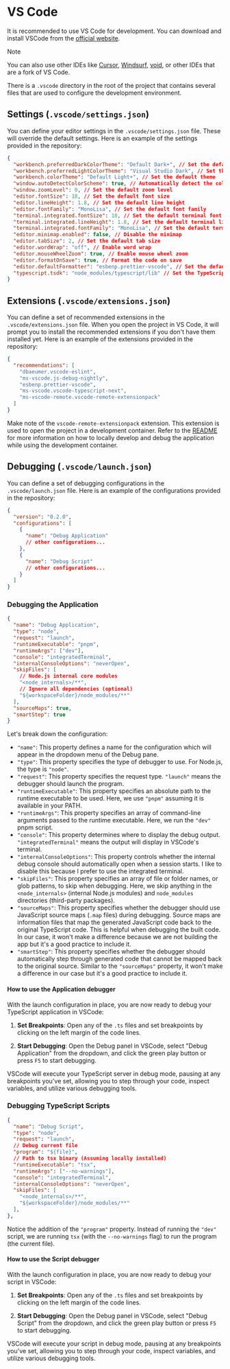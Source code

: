 # VS Code

It is recommended to use VS Code for development. You can download and install VSCode from the [official website](https://code.visualstudio.com/Download).

> [!NOTE]
> You can also use other IDEs like [Cursor](https://www.cursor.com/), [Windsurf](https://windsurf.com/), [void](https://voideditor.com/), or other IDEs that are a fork of VS Code.

There is a `.vscode` directory in the root of the project that contains several files that are used to configure the development environment.

## Settings (`.vscode/settings.json`)

You can define your editor settings in the `.vscode/settings.json` file. These will override the default settings. Here is an example of the settings provided in the repository:

```json
{
  "workbench.preferredDarkColorTheme": "Default Dark+", // Set the default dark theme
  "workbench.preferredLightColorTheme": "Visual Studio Dark", // Set the default light theme
  "workbench.colorTheme": "Default Light+", // Set the default theme
  "window.autoDetectColorScheme": true, // Automatically detect the color scheme
  "window.zoomLevel": 0, // Set the default zoom level
  "editor.fontSize": 18, // Set the default font size
  "editor.lineHeight": 1.8, // Set the default line height
  "editor.fontFamily": "MonoLisa", // Set the default font family
  "terminal.integrated.fontSize": 18, // Set the default terminal font size
  "terminal.integrated.lineHeight": 1.8, // Set the default terminal line height
  "terminal.integrated.fontFamily": "MonoLisa", // Set the default terminal font family
  "editor.minimap.enabled": false, // Disable the minimap
  "editor.tabSize": 2, // Set the default tab size
  "editor.wordWrap": "off", // Enable word wrap
  "editor.mouseWheelZoom": true, // Enable mouse wheel zoom
  "editor.formatOnSave": true, // Format the code on save
  "editor.defaultFormatter": "esbenp.prettier-vscode", // Set the default formatter
  "typescript.tsdk": "node_modules/typescript/lib" // Set the TypeScript SDK
}
```

## Extensions (`.vscode/extensions.json`)

You can define a set of recommended extensions in the `.vscode/extensions.json` file. When you open the project in VS Code, it will prompt you to install the recommended extensions if you don't have them installed yet. Here is an example of the extensions provided in the repository:

```json
{
  "recommendations": [
    "dbaeumer.vscode-eslint",
    "ms-vscode.js-debug-nightly",
    "esbenp.prettier-vscode",
    "ms-vscode.vscode-typescript-next",
    "ms-vscode-remote.vscode-remote-extensionpack"
  ]
}
```

Make note of the `vscode-remote-extensionpack` extension. This extension is used to open the project in a development container. Refer to the [README](../README.md) for more information on how to locally develop and debug the application while using the development container.

## Debugging (`.vscode/launch.json`)

You can define a set of debugging configurations in the `.vscode/launch.json` file. Here is an example of the configurations provided in the repository:

```json
{
  "version": "0.2.0",
  "configurations": [
    {
      "name": "Debug Application"
      // other configurations...
    },
    {
      "name": "Debug Script"
      // other configurations...
    }
  ]
}
```

### Debugging the Application

```json
{
  "name": "Debug Application",
  "type": "node",
  "request": "launch",
  "runtimeExecutable": "pnpm",
  "runtimeArgs": ["dev"],
  "console": "integratedTerminal",
  "internalConsoleOptions": "neverOpen",
  "skipFiles": [
    // Node.js internal core modules
    "<node_internals>/**",
    // Ignore all dependencies (optional)
    "${workspaceFolder}/node_modules/**"
  ],
  "sourceMaps": true,
  "smartStep": true
}
```

Let's break down the configuration:

- `"name"`: This property defines a name for the configuration which will appear in the dropdown menu of the Debug pane.
- `"type"`: This property specifies the type of debugger to use. For Node.js, the type is `"node"`.
- `"request"`: This property specifies the request type. `"launch"` means the debugger should launch the program.
- `"runtimeExecutable"`: This property specifies an absolute path to the runtime executable to be used. Here, we use `"pnpm"` assuming it is available in your PATH.
- `"runtimeArgs"`: This property specifies an array of command-line arguments passed to the runtime executable. Here, we run the `"dev"` pnpm script.
- `"console"`: This property determines where to display the debug output. `"integratedTerminal"` means the output will display in VSCode's terminal.
- `"internalConsoleOptions"`: This property controls whether the internal debug console should automatically open when a session starts. I like to disable this because I prefer to use the integrated terminal.
- `"skipFiles"`: This property specifies an array of file or folder names, or glob patterns, to skip when debugging. Here, we skip anything in the `<node_internals>` (internal Node.js modules) and `node_modules` directories (third-party packages).
- `"sourceMaps"`: This property specifies whether the debugger should use JavaScript source maps (`.map` files) during debugging. Source maps are information files that map the generated JavaScript code back to the original TypeScript code. This is helpful when debugging the built code. In our case, it won't make a difference because we are not building the app but it's a good practice to include it.
- `"smartStep"`: This property specifies whether the debugger should automatically step through generated code that cannot be mapped back to the original source. Similar to the `"sourceMaps"` property, it won't make a difference in our case but it's a good practice to include it.

#### How to use the Application debugger

With the launch configuration in place, you are now ready to debug your TypeScript application in VSCode:

1. **Set Breakpoints**: Open any of the `.ts` files and set breakpoints by clicking on the left margin of the code lines.

2. **Start Debugging**: Open the Debug panel in VSCode, select "Debug Application" from the dropdown, and click the green play button or press `F5` to start debugging.

VSCode will execute your TypeScript server in debug mode, pausing at any breakpoints you've set, allowing you to step through your code, inspect variables, and utilize various debugging tools.

### Debugging TypeScript Scripts

```json
{
  "name": "Debug Script",
  "type": "node",
  "request": "launch",
  // Debug current file
  "program": "${file}",
  // Path to tsx binary (Assuming locally installed)
  "runtimeExecutable": "tsx",
  "runtimeArgs": ["--no-warnings"],
  "console": "integratedTerminal",
  "internalConsoleOptions": "neverOpen",
  "skipFiles": [
    "<node_internals>/**",
    "${workspaceFolder}/node_modules/**"
  ],
},
```

Notice the addition of the `"program"` property. Instead of running the `"dev"` script, we are running `tsx` (with the `--no-warnings` flag) to run the program (the current file).

#### How to use the Script debugger

With the launch configuration in place, you are now ready to debug your script in VSCode:

1. **Set Breakpoints**: Open any of the `.ts` files and set breakpoints by clicking on the left margin of the code lines.

2. **Start Debugging**: Open the Debug panel in VSCode, select "Debug Script" from the dropdown, and click the green play button or press `F5` to start debugging.

VSCode will execute your script in debug mode, pausing at any breakpoints you've set, allowing you to step through your code, inspect variables, and utilize various debugging tools.

